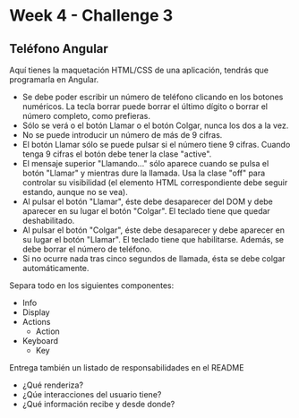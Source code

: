 # Week 4 - Challenge 3

## Teléfono Angular

Aquí tienes la maquetación HTML/CSS de una aplicación, tendrás que programarla en Angular.

- Se debe poder escribir un número de teléfono clicando en los botones numéricos. La tecla borrar puede borrar el último dígito o borrar el número completo, como prefieras.
- Sólo se verá o el botón Llamar o el botón Colgar, nunca los dos a la vez.
- No se puede introducir un número de más de 9 cifras.
- El botón Llamar sólo se puede pulsar si el número tiene 9 cifras. Cuando tenga 9 cifras el botón debe tener la clase "active".
- El mensaje superior "Llamando..." sólo aparece cuando se pulsa el botón "Llamar" y mientras dure la llamada. Usa la clase "off" para controlar su visibilidad (el elemento HTML correspondiente debe seguir estando, aunque no se vea).
- Al pulsar el botón "Llamar", éste debe desaparecer del DOM y debe aparecer en su lugar el botón "Colgar". El teclado tiene que quedar deshabilitado.
- Al pulsar el botón "Colgar", éste debe desaparecer y debe aparecer en su lugar el botón "Llamar". El teclado tiene que habilitarse. Además, se debe borrar el número de teléfono.
- Si no ocurre nada tras cinco segundos de llamada, ésta se debe colgar automáticamente.

Separa todo en los siguientes componentes:

- Info
- Display
- Actions
  - Action
- Keyboard
  - Key

Entrega también un listado de responsabilidades en el README
  
- ¿Qué renderiza?
- ¿Qúe interacciones del usuario tiene?
- ¿Qué información recibe y desde donde?
